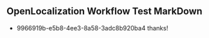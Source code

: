 ## OpenLocalization Workflow Test MarkDown
* 9966919b-e5b8-4ee3-8a58-3adc8b920ba4 
thanks!<!--HONumber=Mar16_HO2-->
